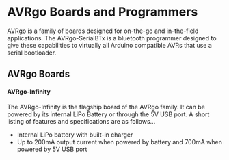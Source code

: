 # AVRgo Boards and Programmers
AVRgo is a family of boards designed for on-the-go and in-the-field applications. The AVRgo-SerialBTx is a bluetooth programmer designed to give these capabilities to virtually all Arduino compatible AVRs that use a serial bootloader.

## AVRgo Boards
#### AVRgo-Infinity
The AVRgo-Infinity is the flagship board of the AVRgo family. It can be powered by its internal LiPo Battery or through the 5V USB port. A short listing of features and specifications are as follows...
- Internal LiPo battery with built-in charger
- Up to 200mA output current when powered by battery and 700mA when powered by 5V USB port
